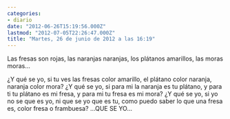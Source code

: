 ```yaml
---
categories:
- diario
date: "2012-06-26T15:19:56.000Z"
lastmod: "2012-07-05T22:26:47.000Z"
title: "Martes, 26 de junio de 2012 a las 16:19"
---
```


Las fresas son rojas, las naranjas naranjas, los plátanos amarillos, las moras moras...

¿Y qué se yo, si tu ves las fresas color amarillo, el plátano color naranja, naranja color mora?
¿Y qué se yo, si para mi la naranja es tu plátano, y para ti tu plátano es mi fresa, y para mi tu fresa es mi mora?
¿Y qué se yo, si yo no se que es yo, ni que se yo que es tu, como puedo saber lo que una fresa es, color fresa o frambuesa?
...QUE SE YO...